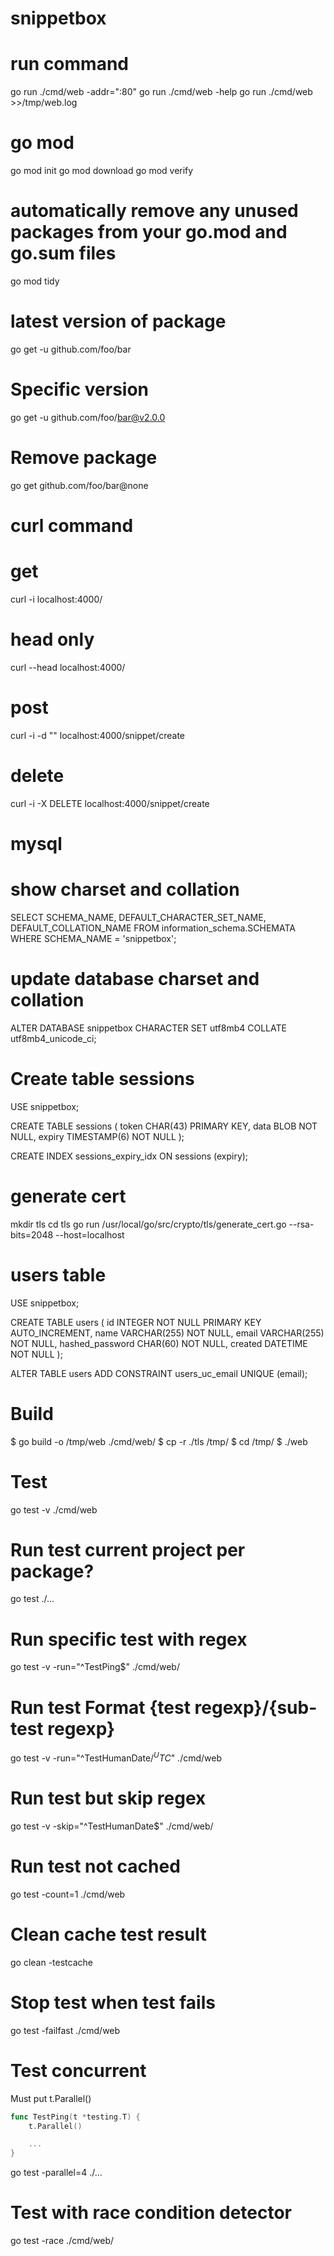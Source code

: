 # snippetbox

# run command 
go run ./cmd/web -addr=":80"
go run ./cmd/web -help
go run ./cmd/web >>/tmp/web.log

# go mod 

go mod init <package name or repo link>
go mod download
go mod verify
# automatically remove any unused packages from your go.mod and go.sum files
go mod tidy

# latest version of package
go get -u github.com/foo/bar
# Specific version
go get -u github.com/foo/bar@v2.0.0
# Remove package
go get github.com/foo/bar@none

# curl command
# get 
curl -i localhost:4000/
# head only
curl --head localhost:4000/
# post
curl -i -d "" localhost:4000/snippet/create
# delete
curl -i -X DELETE localhost:4000/snippet/create

# mysql

# show charset and collation
SELECT SCHEMA_NAME, DEFAULT_CHARACTER_SET_NAME, DEFAULT_COLLATION_NAME 
FROM information_schema.SCHEMATA 
WHERE SCHEMA_NAME = 'snippetbox';

# update database charset and collation
ALTER DATABASE snippetbox CHARACTER SET utf8mb4 COLLATE utf8mb4_unicode_ci;


# Create table sessions 
USE snippetbox;

CREATE TABLE sessions (
    token CHAR(43) PRIMARY KEY,
    data BLOB NOT NULL,
    expiry TIMESTAMP(6) NOT NULL
);

CREATE INDEX sessions_expiry_idx ON sessions (expiry);

# generate cert
mkdir tls
cd tls
go run /usr/local/go/src/crypto/tls/generate_cert.go --rsa-bits=2048 --host=localhost


# users table 
USE snippetbox;

CREATE TABLE users (
    id INTEGER NOT NULL PRIMARY KEY AUTO_INCREMENT,
    name VARCHAR(255) NOT NULL,
    email VARCHAR(255) NOT NULL,
    hashed_password CHAR(60) NOT NULL,
    created DATETIME NOT NULL
);

ALTER TABLE users ADD CONSTRAINT users_uc_email UNIQUE (email);

# Build 
$ go build -o /tmp/web ./cmd/web/
$ cp -r ./tls /tmp/
$ cd /tmp/
$ ./web 

# Test 
go test -v ./cmd/web

# Run test current project per package?
go test ./...

# Run specific test with regex
go test -v -run="^TestPing$" ./cmd/web/

# Run test Format {test regexp}/{sub-test regexp}
go test -v -run="^TestHumanDate$/^UTC$" ./cmd/web

# Run test but skip regex
go test -v -skip="^TestHumanDate$" ./cmd/web/

# Run test not cached
go test -count=1 ./cmd/web 

# Clean cache test result
go clean -testcache

# Stop test when test fails
go test -failfast ./cmd/web

# Test concurrent
Must put t.Parallel()
```go
func TestPing(t *testing.T) {
    t.Parallel()

    ...
}
```
go test -parallel=4 ./...

# Test with race condition detector
go test -race ./cmd/web/
